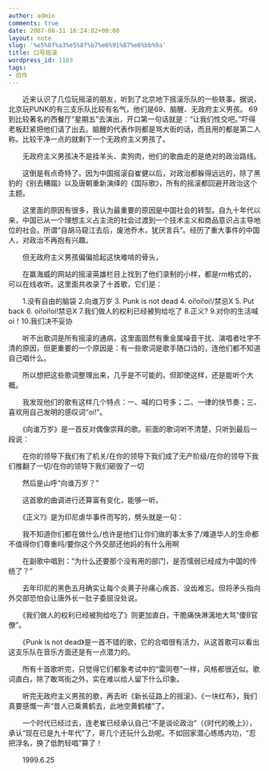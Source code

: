 ```yaml
---
author: admin
comments: true
date: 2007-08-31 16:24:02+00:00
layout: note
slug: '%e5%8f%a3%e5%8f%b7%e6%91%87%e6%bb%9a'
title: 口号摇滚
wordpress_id: 1183
tags:
- 旧作
---
```


　　近来认识了几位玩摇滚的朋友，听到了北京地下摇滚乐队的一些轶事。据说，北京玩PUNK的有三支乐队比较有名气，他们是69、脑醒、无政府主义男孩。 69到比较著名的西餐厅“星期五”去演出，开口第一句话就是：“让我们性交吧。”吓得老板赶紧把他们请了出去。脑醒的代表作则都是骂大街的话，而且用的都是第二人称。比较干净一点的就剩下一个无政府主义男孩了。

　　无政府主义男孩决不是挂羊头、卖狗肉，他们的歌曲走的是绝对的政治路线。

　　这倒是有点奇特了。因为中国摇滚自崔健以后，对政治都躲得远远的，除了黑豹的《别去糟蹋》以及唐朝重新演绎的《国际歌》，所有的摇滚都回避开政治这个主题。

　　这里面的原因有很多，我认为最重要的原因是中国社会的转型。自九十年代以来，中国已从一个理想主义占主流的社会过渡到一个技术主义和商品意识占主导地位的社会。所谓“自胡马窥江去后，废池乔木，犹厌言兵”。经历了重大事件的中国人，对政治不再抱有兴趣。

　　但无政府主义男孩偏偏拾起这快难啃的骨头，

　　在赢海威的网站的摇滚英雄栏目上找到了他们录制的小样，都是rm格式的，可以在线收听。这里面共收录了十首歌，它们是：

　　1.没有自由的脑袋 2.向谁万岁 3. Punk is not dead 4. oi!oi!oi!/禁忌X 5. Put back 6. oi!oi!oi!禁忌X 7.我们做人的权利已经被狗给吃了 8.正义? 9.对你的生活喊oi！10.我们决不妥协

　　听不出歌词是所有摇滚的通病，这里面固然有重金属噪音干扰、演唱者吐字不清的原因，但更重要的一个原因是：有一些歌词是歌手随口诌的，连他们都不知道自己唱什么。

　　所以想把这些歌词整理出来，几乎是不可能的。但即使这样，还是能听个大概。

　　我发现他们的歌有这样几个特点：一、喊的口号多；二、一律的快节奏；三、喜欢用自己发明的感叹词“oi!”。

　　《向谁万岁》是一首反对偶像崇拜的歌。前面的歌词听不清楚，只听到最后一段说： 　　

　　在你的领导下我们有了机关/在你的领导下我们成了无产阶级/在你的领导下我们推翻了一切/在你的领导下我们砸毁了一切

　　然后是山呼“向谁万岁？”

　　这首歌的曲调进行还算富有变化，能够一听。

　　《正义?》是为印尼虐华事件而写的，劈头就是一句：

　　我不知道你们都在做什么/也许是他们让你们做的事太多了/难道华人的生命都不值得你们尊重吗/要你这个外交部还他妈的有什么用啊

　　在副歌中唱到：“为什么还要那个没有用的部门，是否懦弱已经成为中国的传统了？”

　　去年印尼的黑色五月确实让每个炎黄子孙痛心疾首、没齿难忘。但将矛头指向外交部恐怕会让唐外长一肚子委屈没处说。

　　《我们做人的权利已经被狗给吃了》则更加直白，干脆痛快淋漓地大骂“傻B官僚”。

　　《Punk is not dead》是一首不错的歌，它的合唱很有活力，从这首歌可以看出这支乐队在音乐方面还是有一点潜力的。

　　所有十首歌听完，只觉得它们都象考试中的“雷同卷”一样，风格都很近似。歌词直白，除了敢骂街之外，实在难以给人留下什么印象。

　　听完无政府主义男孩的歌，再去听《新长征路上的摇滚》、《一块红布》，我们真要感慨一声“昔人已乘黄鹤去，此地空黄鹤楼”了。

　　一个时代已经过去，连老崔已经承认自己“不是谈论政治”（《时代的晚上》），承认“现在已是九十年代”了，哥几个还玩什么劲呢。不如回家潜心练练内功，“忍把浮名，换了低酌轻唱”算了！

　　1999.6.25　
